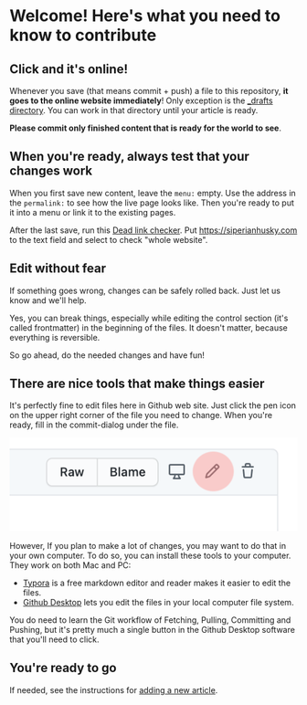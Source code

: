 

# Welcome! Here's what you need to know to contribute

## Click and it's online!

Whenever you save (that means commit + push) a file to this repository, **it goes to the online website immediately**! Only exception is the [_drafts directory](../_drafts). You can work in that directory until your article is ready.

**Please commit only finished content that is ready for the world to see**. 



## When you're ready, always test that your changes work

When you first save new content, leave the `menu:` empty. Use the address in the `permalink:` to see how the live page looks like. Then you're ready to put it into a menu or link it to the existing pages.

After the last save, run this [Dead link checker](https://www.deadlinkchecker.com). Put https://siperianhusky.com to the text field and select to check "whole website".

## Edit without fear

If something goes wrong, changes can be safely rolled back. Just let us know and we'll help.

Yes, you can break things, especially while editing the control section (it's called frontmatter) in the beginning of the files. It doesn't matter, because everything is reversible.

So go ahead, do the needed changes and have fun!


## There are nice tools that make things easier

It's perfectly fine to edit files here in Github web site. Just click the pen icon on the upper right corner of the file you need to change. When you're ready, fill in the commit-dialog under the file.

![pen-icon](ohje-images/pen-icon.png)

However, If you plan to make a lot of changes, you may want to do that in your own computer. To do so, you can install these tools to your computer. They work on both Mac and PC:

- [Typora](https://typora.io/) is a free markdown editor and reader makes it easier to edit the files.
- [Github Desktop](https://desktop.github.com/) lets you edit the files in your local computer file system. 

You do need to learn the Git workflow of Fetching, Pulling, Committing and Pushing, but it's pretty much a single button in the Github Desktop software that you'll need to click.

## You're ready to go

If needed, see the instructions for [adding a new article](add-new-article).
